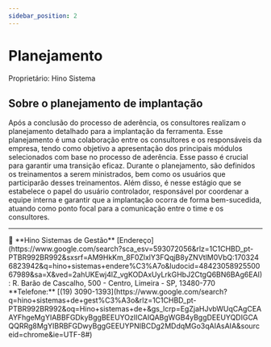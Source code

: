 ```yaml
---
sidebar_position: 2
---
```


# Planejamento

Proprietário: Hino Sistema

## Sobre o planejamento de implantação

Após a conclusão do processo de aderência, os consultores realizam o planejamento detalhado para a implantação da ferramenta. Esse planejamento é uma colaboração entre os consultores e os responsáveis da empresa, tendo como objetivo a apresentação dos principais módulos selecionados com base no processo de aderência. Esse passo é crucial para garantir uma transição eficaz.
Durante o planejamento, são definidos os treinamentos a serem ministrados, bem como os usuários que participarão desses treinamentos. Além disso, é nesse estágio que se estabelece o papel do usuário controlador, responsável por coordenar a equipe interna e garantir que a implantação ocorra de forma bem-sucedida, atuando como ponto focal para a comunicação entre o time e os consultores. 

---

<aside>
🐙 **Hino Sistemas de Gestão**
[Endereço](https://www.google.com/search?sca_esv=593072056&rlz=1C1CHBD_pt-PTBR992BR992&sxsrf=AM9HkKm_8F0ZlxlY3FQqjB8yZNVtlM0VbQ:1703246823942&q=hino+sistemas+endere%C3%A7o&ludocid=4842305892550067989&sa=X&ved=2ahUKEwj4lZ_vgKODAxUyLrkGHbJ2CtgQ6BN6BAg6EAI): R. Barão de Cascalho, 500 - Centro, Limeira - SP, 13480-770
**Telefone:** [(19) 3090-1393](https://www.google.com/search?q=hino+sistemas+de+gest%C3%A3o&rlz=1C1CHBD_pt-PTBR992BR992&oq=Hino+sistemas+de+&gs_lcrp=EgZjaHJvbWUqCAgCEAAYFhgeMgYIABBFGDkyBggBEEUYOzIICAIQABgWGB4yBggDEEUYQDIGCAQQRRg8MgYIBRBFGDwyBggGEEUYPNIBCDg2MDdqMGo3qAIAsAIA&sourceid=chrome&ie=UTF-8#)

</aside>